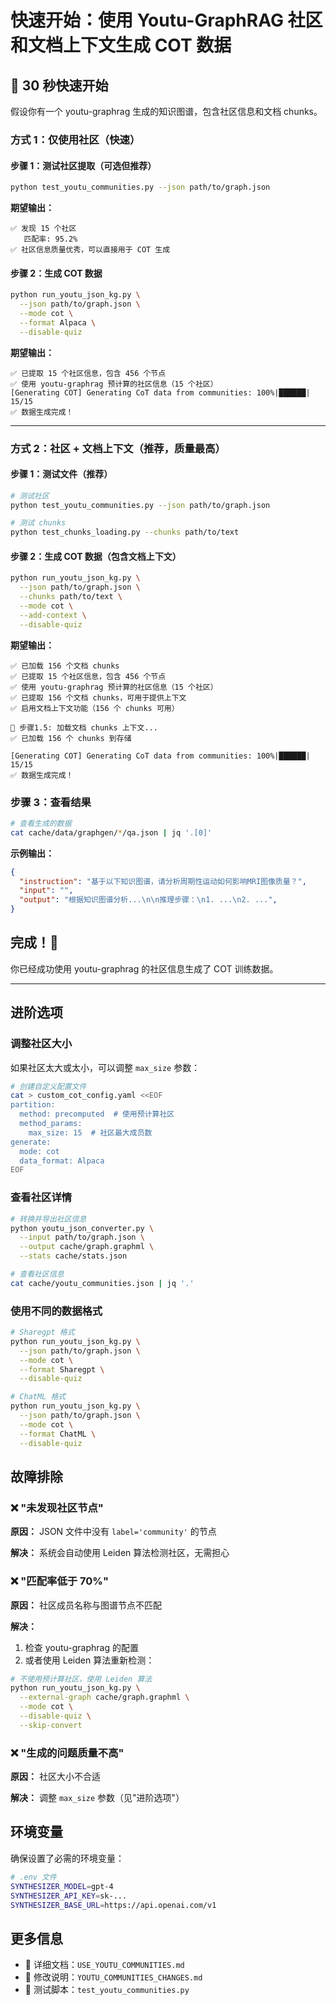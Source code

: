 # 快速开始：使用 Youtu-GraphRAG 社区和文档上下文生成 COT 数据

## 🚀 30 秒快速开始

假设你有一个 youtu-graphrag 生成的知识图谱，包含社区信息和文档 chunks。

### 方式 1：仅使用社区（快速）

#### 步骤 1：测试社区提取（可选但推荐）

```bash
python test_youtu_communities.py --json path/to/graph.json
```

**期望输出：**
```
✅ 发现 15 个社区
   匹配率: 95.2%
✅ 社区信息质量优秀，可以直接用于 COT 生成
```

#### 步骤 2：生成 COT 数据

```bash
python run_youtu_json_kg.py \
  --json path/to/graph.json \
  --mode cot \
  --format Alpaca \
  --disable-quiz
```

**期望输出：**
```
✅ 已提取 15 个社区信息，包含 456 个节点
✅ 使用 youtu-graphrag 预计算的社区信息（15 个社区）
[Generating COT] Generating CoT data from communities: 100%|██████| 15/15
✅ 数据生成完成！
```

---

### 方式 2：社区 + 文档上下文（推荐，质量最高）

#### 步骤 1：测试文件（推荐）

```bash
# 测试社区
python test_youtu_communities.py --json path/to/graph.json

# 测试 chunks
python test_chunks_loading.py --chunks path/to/text
```

#### 步骤 2：生成 COT 数据（包含文档上下文）

```bash
python run_youtu_json_kg.py \
  --json path/to/graph.json \
  --chunks path/to/text \
  --mode cot \
  --add-context \
  --disable-quiz
```

**期望输出：**
```
✅ 已加载 156 个文档 chunks
✅ 已提取 15 个社区信息，包含 456 个节点
✅ 使用 youtu-graphrag 预计算的社区信息（15 个社区）
✅ 已提取 156 个文档 chunks，可用于提供上下文
✅ 启用文档上下文功能（156 个 chunks 可用）

📄 步骤1.5: 加载文档 chunks 上下文...
✅ 已加载 156 个 chunks 到存储

[Generating COT] Generating CoT data from communities: 100%|██████| 15/15
✅ 数据生成完成！
```

### 步骤 3：查看结果

```bash
# 查看生成的数据
cat cache/data/graphgen/*/qa.json | jq '.[0]'
```

**示例输出：**
```json
{
  "instruction": "基于以下知识图谱，请分析周期性运动如何影响MRI图像质量？",
  "input": "",
  "output": "根据知识图谱分析...\n\n推理步骤：\n1. ...\n2. ...",
}
```

## 完成！🎉

你已经成功使用 youtu-graphrag 的社区信息生成了 COT 训练数据。

---

## 进阶选项

### 调整社区大小

如果社区太大或太小，可以调整 `max_size` 参数：

```bash
# 创建自定义配置文件
cat > custom_cot_config.yaml <<EOF
partition:
  method: precomputed  # 使用预计算社区
  method_params:
    max_size: 15  # 社区最大成员数
generate:
  mode: cot
  data_format: Alpaca
EOF
```

### 查看社区详情

```bash
# 转换并导出社区信息
python youtu_json_converter.py \
  --input path/to/graph.json \
  --output cache/graph.graphml \
  --stats cache/stats.json

# 查看社区信息
cat cache/youtu_communities.json | jq '.'
```

### 使用不同的数据格式

```bash
# Sharegpt 格式
python run_youtu_json_kg.py \
  --json path/to/graph.json \
  --mode cot \
  --format Sharegpt \
  --disable-quiz

# ChatML 格式
python run_youtu_json_kg.py \
  --json path/to/graph.json \
  --mode cot \
  --format ChatML \
  --disable-quiz
```

## 故障排除

### ❌ "未发现社区节点"

**原因：** JSON 文件中没有 `label='community'` 的节点

**解决：** 系统会自动使用 Leiden 算法检测社区，无需担心

### ❌ "匹配率低于 70%"

**原因：** 社区成员名称与图谱节点不匹配

**解决：**
1. 检查 youtu-graphrag 的配置
2. 或者使用 Leiden 算法重新检测：

```bash
# 不使用预计算社区，使用 Leiden 算法
python run_youtu_json_kg.py \
  --external-graph cache/graph.graphml \
  --mode cot \
  --disable-quiz \
  --skip-convert
```

### ❌ "生成的问题质量不高"

**原因：** 社区大小不合适

**解决：** 调整 `max_size` 参数（见"进阶选项"）

## 环境变量

确保设置了必需的环境变量：

```bash
# .env 文件
SYNTHESIZER_MODEL=gpt-4
SYNTHESIZER_API_KEY=sk-...
SYNTHESIZER_BASE_URL=https://api.openai.com/v1
```

## 更多信息

- 📖 详细文档：`USE_YOUTU_COMMUNITIES.md`
- 🔧 修改说明：`YOUTU_COMMUNITIES_CHANGES.md`
- 🧪 测试脚本：`test_youtu_communities.py`
